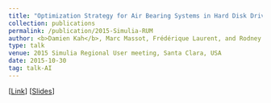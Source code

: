 ```yaml
---
title: "Optimization Strategy for Air Bearing Systems in Hard Disk Drives"
collection: publications
permalink: /publication/2015-Simulia-RUM
author: <b>Damien Kah</b>, Marc Massot, Frédérique Laurent, and Rodney O. Fox
type: talk
venue: 2015 Simulia Regional User meeting, Santa Clara, USA
date: 2015-10-30
tag: talk-AI
---
```


[[Link](https://www.tentechllc.com/blog/news_files/76802e5b5e57a15a61e0291c119a8226-100.php)]
[[Slides](/files/Pres_Simulia_kah_2.pdf)]
<br>
<br>

